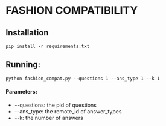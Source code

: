 # FASHION COMPATIBILITY

## Installation
```
pip install -r requirements.txt
```
## Running:
```
python fashion_compat.py --questions 1 --ans_type 1 --k 1
```
#### Parameters:
* --questions: the pid of questions
* --ans_type: the remote_id of answer_types
* --k: the number of answers
